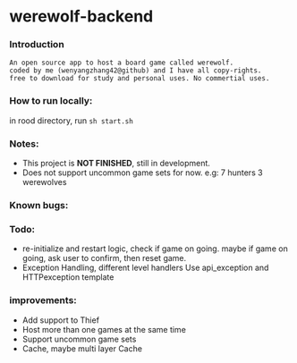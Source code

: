 # werewolf-backend

### Introduction
    An open source app to host a board game called werewolf.
    coded by me (wenyangzhang42@github) and I have all copy-rights.
    free to download for study and personal uses. No commertial uses.


### How to run locally:
  in rood directory, run `sh start.sh`

### Notes:
* This project is **NOT FINISHED**, still in development.
* Does not support uncommon game sets for now. 
  e.g: 7 hunters 3 werewolves


### Known bugs:  


### Todo:
* re-initialize and restart logic, check if game on going.
  maybe if game on going, ask user to confirm, then reset game.
* Exception Handling, different level handlers
  Use api_exception and HTTPexception template


### improvements:
* Add support to Thief
* Host more than one games at the same time
* Support uncommon game sets
* Cache, maybe multi layer Cache

    
